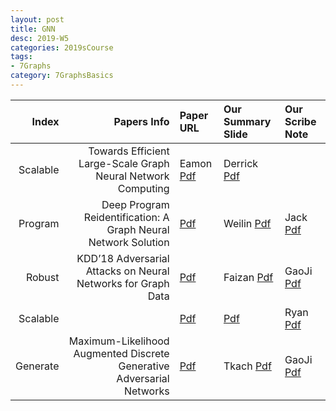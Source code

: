 ```yaml
---
layout: post
title: GNN   
desc: 2019-W5
categories: 2019sCourse
tags:
- 7Graphs
category: 7GraphsBasics
---
```


| Index | Papers Info | Paper URL| Our Summary Slide |Our Scribe Note |
| -----: | -------------------------------: | :----- | :----- | :----- | 
| Scalable |  Towards Efficient Large-Scale Graph Neural Network Computing   | Eamon [Pdf]() | Derrick [Pdf]() | 
| Program |  Deep Program Reidentification: A Graph Neural Network Solution | [Pdf](https://dl.acm.org/citation.cfm?id=3220078) | Weilin [Pdf]() | Jack [Pdf]() | 
| Robust |   KDD’18 Adversarial Attacks on Neural Networks for Graph Data     | [Pdf]() | Faizan [Pdf]() | GaoJi [Pdf]() | 
| Scalable |      | [Pdf](https://github.com/kundajelab/gkmexplain)  | [Pdf]() | Ryan [Pdf]() | Arshdeep [Pdf]() |
| Generate |  Maximum-Likelihood Augmented Discrete Generative Adversarial Networks  | [Pdf](https://arxiv.org/abs/1702.07983) | Tkach [Pdf]() | GaoJi [Pdf]() | 

 
